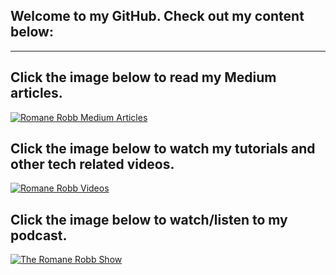 ## Welcome to my GitHub. Check out my content below:



________________________________________________________________________________________________________

## Click the image below to read my Medium articles.

[![Romane Robb Medium Articles](https://user-images.githubusercontent.com/75688766/180053918-927a9700-a482-44a3-b7bb-158707ac6c44.jpg)](https://medium.rorobb.com/)

## Click the image below to watch my tutorials and other tech related videos.

[![Romane Robb Videos](https://user-images.githubusercontent.com/75688766/180049519-4076fc66-c4b4-4465-ba23-46424ae6dce3.jpg)](https://www.youtube.com/playlist?list=PLLuXi2d0VZL80xFLno2__CMVG0sA5l3vO)

## Click the image below to watch/listen to my podcast.

[![The Romane Robb Show](https://user-images.githubusercontent.com/75688766/180051922-68bac10d-87a4-4a09-b88f-2cf75c163a55.jpg)](https://rorobb.com/podcast/)

